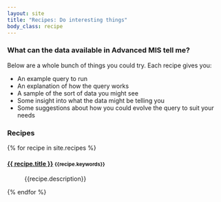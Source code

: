 ```yaml
---
layout: site
title: "Recipes: Do interesting things"
body_class: recipe
---
```


### What can the data available in Advanced MIS tell me?

Below are a whole bunch of things you could try. Each recipe gives you: 

* An example query to run
* An explanation of how the query works
* A sample of the sort of data you might see
* Some insight into what the data might be telling you
* Some suggestions about how you could evolve the query to suit your needs

### Recipes
<dl>
{% for recipe in site.recipes %}
<dt>
<h4><i class="fas fa-angle-right"></i> <a href="{{ recipe.url | prepend:site.baseurl  }}">{{ recipe.title }}</a> <small>{{recipe.keywords}}</small></h4> 
</dt>
<dd>
<p>
{{recipe.description}}
</p>
</dd>
{% endfor %}
</dl>
